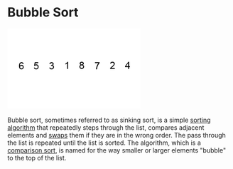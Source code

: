 # Bubble Sort

![N|Solid](../../../../assets/bubble-sort.gif)

Bubble sort, sometimes referred to as sinking sort, is a simple [sorting algorithm] that repeatedly steps through the list, compares adjacent elements and [swaps] them if they are in the wrong order. The pass through the list is repeated until the list is sorted. The algorithm, which is a [comparison sort], is named for the way smaller or larger elements "bubble" to the top of the list.

   [sorting algorithm]: https://en.wikipedia.org/wiki/Sorting_algorithm
   [swaps]: https://en.wikipedia.org/wiki/Swap_(computer_programming)
   [comparison sort]: https://en.wikipedia.org/wiki/Comparison_sort


